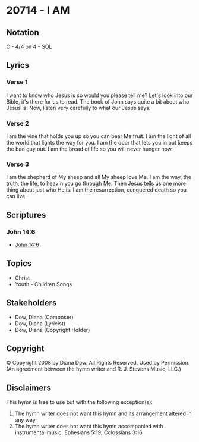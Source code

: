 # 20714 - I AM

## Notation

C - 4/4 on 4 - SOL

## Lyrics

### Verse 1

I want to know who Jesus is so would you please tell me? Let's look into our Bible, it's there for us to read. The book of John says quite a bit about who Jesus is. Now, listen very carefully to what our Jesus says.

### Verse 2

I am the vine that holds you up so you can bear Me fruit. I am the light of all the world that lights the way for you. I am the door that lets you in but keeps the bad guy out. I am the bread of life so you will never hunger now.

### Verse 3

I am the shepherd of My sheep and all My sheep love Me. I am the way, the truth, the life, to heav'n you go through Me. Then Jesus tells us one more thing about just who He is. I am the resurrection, conquered death so you can live.


## Scriptures

### John 14:6

- [John 14:6](https://www.biblegateway.com/passage/?search=John%2014%3A6)


## Topics

- Christ
- Youth - Children Songs

## Stakeholders

- Dow, Diana (Composer)
- Dow, Diana (Lyricist)
- Dow, Diana (Copyright Holder)

## Copyright

© Copyright 2008 by Diana Dow. All Rights Reserved. Used by Permission.
(An agreement between the hymn writer and R. J. Stevens Music, LLC.)

## Disclaimers

This hymn is free to use but with the following exception(s):
1. The hymn writer does not want this hymn and its arrangement altered in any way.
2. The hymn writer does not want this hymn accompanied with instrumental music.
Ephesians 5:19; Colossians 3:16

